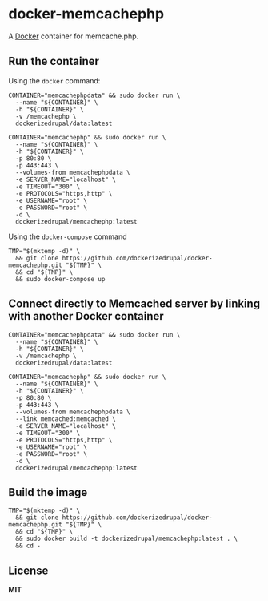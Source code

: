 # docker-memcachephp

A [Docker](https://docker.com/) container for memcache.php.

## Run the container

Using the `docker` command:

    CONTAINER="memcachephpdata" && sudo docker run \
      --name "${CONTAINER}" \
      -h "${CONTAINER}" \
      -v /memcachephp \
      dockerizedrupal/data:latest

    CONTAINER="memcachephp" && sudo docker run \
      --name "${CONTAINER}" \
      -h "${CONTAINER}" \
      -p 80:80 \
      -p 443:443 \
      --volumes-from memcachephpdata \
      -e SERVER_NAME="localhost" \
      -e TIMEOUT="300" \
      -e PROTOCOLS="https,http" \
      -e USERNAME="root" \
      -e PASSWORD="root" \
      -d \
      dockerizedrupal/memcachephp:latest

Using the `docker-compose` command

    TMP="$(mktemp -d)" \
      && git clone https://github.com/dockerizedrupal/docker-memcachephp.git "${TMP}" \
      && cd "${TMP}" \
      && sudo docker-compose up

## Connect directly to Memcached server by linking with another Docker container

    CONTAINER="memcachephpdata" && sudo docker run \
      --name "${CONTAINER}" \
      -h "${CONTAINER}" \
      -v /memcachephp \
      dockerizedrupal/data:latest

    CONTAINER="memcachephp" && sudo docker run \
      --name "${CONTAINER}" \
      -h "${CONTAINER}" \
      -p 80:80 \
      -p 443:443 \
      --volumes-from memcachephpdata \
      --link memcached:memcached \
      -e SERVER_NAME="localhost" \
      -e TIMEOUT="300" \
      -e PROTOCOLS="https,http" \
      -e USERNAME="root" \
      -e PASSWORD="root" \
      -d \
      dockerizedrupal/memcachephp:latest

## Build the image

    TMP="$(mktemp -d)" \
      && git clone https://github.com/dockerizedrupal/docker-memcachephp.git "${TMP}" \
      && cd "${TMP}" \
      && sudo docker build -t dockerizedrupal/memcachephp:latest . \
      && cd -

## License

**MIT**
